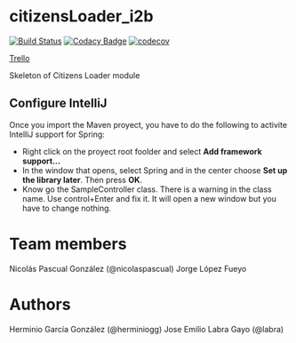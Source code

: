 # citizensLoader_i2b
[![Build Status](https://travis-ci.org/Arquisoft/citizensLoader_i2.svg?branch=master)](https://travis-ci.org/Arquisoft/citizensLoader_i2b)
[![Codacy Badge](https://api.codacy.com/project/badge/Grade/e680327c40a44a6b8378a8171066e341)](https://www.codacy.com/app/jelabra/citizensLoader0?utm_source=github.com&utm_medium=referral&utm_content=Arquisoft/citizensLoader0&utm_campaign=badger)
[![codecov](https://codecov.io/gh/Arquisoft/citizensLoader_i2b/branch/master/graph/badge.svg)](https://codecov.io/gh/Arquisoft/citizensLoader_i2b)

[Trello](https://trello.com/b/iNAVduNw)

Skeleton of Citizens Loader module

## Configure IntelliJ
Once you import the Maven proyect, you have to do the following to activite IntelliJ support for Spring:

 * Right click on the proyect root foolder and select **Add framework support...**
 * In the window that opens, select Spring and in the center choose **Set up the library later**. Then press **OK**.
 * Know go the SampleController class. There is a warning in the class name. Use control+Enter and fix it. 
 It will open a new window but you have to change nothing.
 
# Team members
Nicolás Pascual González (@nicolaspascual)
Jorge López Fueyo

# Authors

Herminio García González (@herminiogg)
Jose Emilio Labra Gayo (@labra)